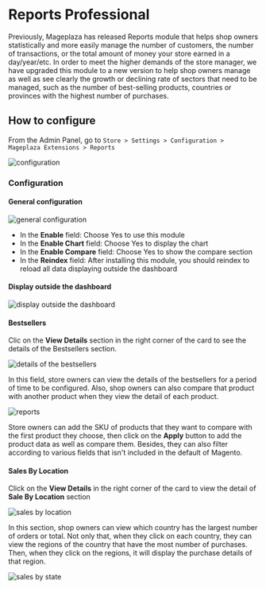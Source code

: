 # Reports Professional

Previously, Mageplaza has released Reports module that helps shop owners statistically and more easily manage the number of customers, the number of transactions, or the total amount of money your store earned in a day/year/etc. In order to meet the higher demands of the store manager, we have upgraded this module to a new version to help shop owners manage as well as see clearly the growth or declining rate of sectors that need to be managed, such as the number of best-selling products, countries or provinces with the highest number of purchases.

## How to configure

From the Admin Panel, go to ``Store > Settings > Configuration > Mageplaza Extensions > Reports``

![configuration](https://i.imgur.com/rrfk0Kz.png)

### Configuration
#### General configuration

![general configuration](https://i.imgur.com/0lJ7kWM.png)

* In the **Enable** field: Choose Yes to use this module
* In the **Enable Chart** field: Choose Yes to display the chart
* In the **Enable Compare** field: Choose Yes to show the compare section
* In the **Reindex** field: After installing this module, you should reindex to reload all data displaying outside the dashboard

#### Display outside the dashboard

![display outside the dashboard](https://i.imgur.com/6qy9GOX.png)

#### Bestsellers

Clic on the **View Details** section in the right corner of the card to see the details of the Bestsellers section.

![details of the bestsellers](https://i.imgur.com/zbEJ3EP.png)

In this field, store owners can view the details of the bestsellers for a period of time to be configured. Also, shop owners can also compare that product with another product when they view the detail of each product.

![reports](https://i.imgur.com/9AWva9u.png)

Store owners can add the SKU of products that they want to compare with the first product they choose, then click on the **Apply** button to add the product data as well as compare them. Besides, they can also filter according to various fields that isn't included in the default of Magento.

#### Sales By Location

Click on the **View Details** in the right corner of the card to view the detail of **Sale By Location** section

![sales by location](https://i.imgur.com/PVvDyEV.png)

In this section, shop owners can view which country has the largest number of orders or total. Not only that, when they click on each country, they can view the regions of the country that have the most number of purchases. Then, when they click on the regions, it will display the purchase details of that region.

![sales by state](https://i.imgur.com/CDGjIBO.png)































